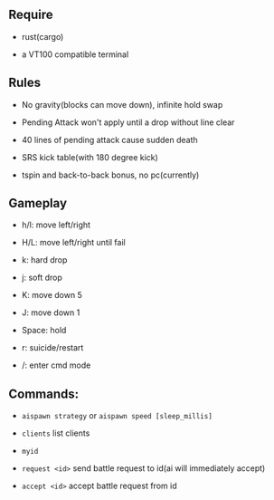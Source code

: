 ## Require

* rust(cargo)

* a VT100 compatible terminal

## Rules

* No gravity(blocks can move down), infinite hold swap

* Pending Attack won't apply until a drop without line clear

* 40 lines of pending attack cause sudden death

* SRS kick table(with 180 degree kick)

* tspin and back-to-back bonus, no pc(currently)

## Gameplay

* h/l: move left/right

* H/L: move left/right until fail

* k: hard drop

* j: soft drop

* K: move down 5

* J: move down 1

* Space: hold

* r: suicide/restart

* /: enter cmd mode

## Commands:

* `aispawn strategy` or `aispawn speed [sleep_millis]`

* `clients` list clients

* `myid`

* `request <id>` send battle request to id(ai will immediately accept)

* `accept <id>` accept battle request from id
